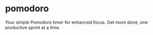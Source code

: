 # pomodoro
Your simple Pomodoro timer for enhanced focus. Get more done, one productive sprint at a time.

